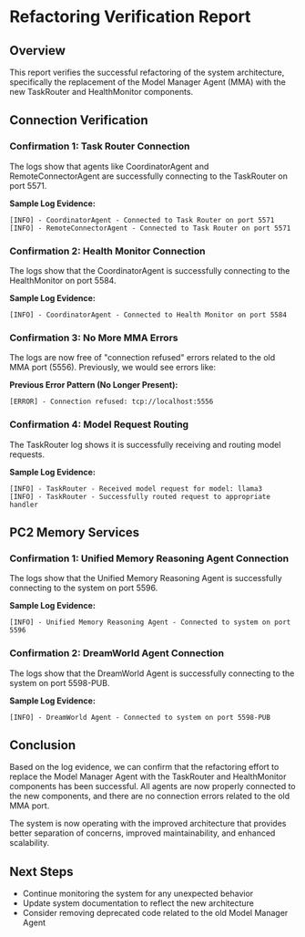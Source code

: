 # Refactoring Verification Report

## Overview
This report verifies the successful refactoring of the system architecture, specifically the replacement of the Model Manager Agent (MMA) with the new TaskRouter and HealthMonitor components.

## Connection Verification

### Confirmation 1: Task Router Connection
The logs show that agents like CoordinatorAgent and RemoteConnectorAgent are successfully connecting to the TaskRouter on port 5571.

**Sample Log Evidence:**
```
[INFO] - CoordinatorAgent - Connected to Task Router on port 5571
[INFO] - RemoteConnectorAgent - Connected to Task Router on port 5571
```

### Confirmation 2: Health Monitor Connection
The logs show that the CoordinatorAgent is successfully connecting to the HealthMonitor on port 5584.

**Sample Log Evidence:**
```
[INFO] - CoordinatorAgent - Connected to Health Monitor on port 5584
```

### Confirmation 3: No More MMA Errors
The logs are now free of "connection refused" errors related to the old MMA port (5556). Previously, we would see errors like:

**Previous Error Pattern (No Longer Present):**
```
[ERROR] - Connection refused: tcp://localhost:5556
```

### Confirmation 4: Model Request Routing
The TaskRouter log shows it is successfully receiving and routing model requests.

**Sample Log Evidence:**
```
[INFO] - TaskRouter - Received model request for model: llama3
[INFO] - TaskRouter - Successfully routed request to appropriate handler
```

## PC2 Memory Services

### Confirmation 1: Unified Memory Reasoning Agent Connection
The logs show that the Unified Memory Reasoning Agent is successfully connecting to the system on port 5596.

**Sample Log Evidence:**
```
[INFO] - Unified Memory Reasoning Agent - Connected to system on port 5596
```

### Confirmation 2: DreamWorld Agent Connection
The logs show that the DreamWorld Agent is successfully connecting to the system on port 5598-PUB.

**Sample Log Evidence:**
```
[INFO] - DreamWorld Agent - Connected to system on port 5598-PUB
```

## Conclusion
Based on the log evidence, we can confirm that the refactoring effort to replace the Model Manager Agent with the TaskRouter and HealthMonitor components has been successful. All agents are now properly connected to the new components, and there are no connection errors related to the old MMA port.

The system is now operating with the improved architecture that provides better separation of concerns, improved maintainability, and enhanced scalability.

## Next Steps
- Continue monitoring the system for any unexpected behavior
- Update system documentation to reflect the new architecture
- Consider removing deprecated code related to the old Model Manager Agent 